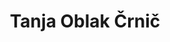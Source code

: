 ---
SICRIS: null
draft: false
fixName: tanja_oblak_črnič
lab: null
labPos: null
location: null
mailInfo: tanja.oblak@fdv.uni-lj.si
officeHours: null
profName: prof. dr. Tanja Oblak Črnič
profTitle: Zunanji sodelavec
telephoneInfo: null
title: Tanja Oblak Črnič
---